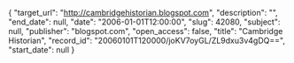 {
  "target_url": "http://cambridgehistorian.blogspot.com", 
  "description": "", 
  "end_date": null, 
  "date": "2006-01-01T12:00:00", 
  "slug": 42080, 
  "subject": null, 
  "publisher": "blogspot.com", 
  "open_access": false, 
  "title": "Cambridge Historian", 
  "record_id": "20060101T120000/joKV7oyGL/ZL9dxu3v4gDQ==", 
  "start_date": null
}

